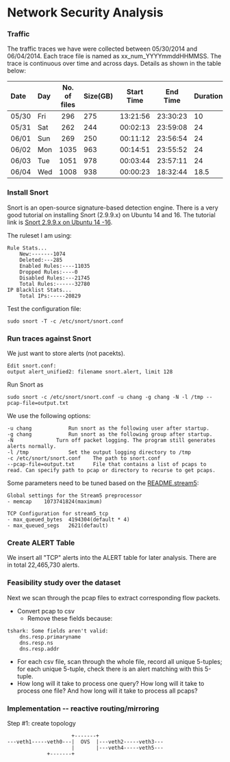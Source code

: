 # Network Security Analysis
### Traffic
The traffic traces we have were collected between 05/30/2014 and 06/04/2014. Each trace file is named as xx_num_YYYYmmddHHMMSS. The trace is continuous over time and across days. Details as shown in the table below:


| Date | Day  |No. of files| Size(GB) | Start Time | End Time | Duration(h) |
|:-----|:-----|:----------:|:---------|:----------:|:--------:|:------------|
|05/30 |Fri   |296         |275       |13:21:56    |23:30:23  |10           |
|05/31 |Sat   |262         |244       |00:02:13    |23:59:08  |24           |
|06/01 |Sun   |269         |250       |00:11:12    |23:56:54  |24           |
|06/02 |Mon   |1035        |963       |00:14:51    |23:55:52  |24           |
|06/03 |Tue   |1051        |978       |00:03:44    |23:57:11  |24           |
|06/04 |Wed   |1008        |938       |00:00:23    |18:32:44  |18.5         |

### Install Snort
Snort is an open-source signature-based detection engine. There is a very good tutorial on installing Snort (2.9.9.x) on Ubuntu 14 and 16. The tutorial link is [Snort 2.9.9.x on Ubuntu 14 -16](https://snort.org/documents).

The ruleset I am using:

```	
Rule Stats...
	New:-------1074
	Deleted:---285
	Enabled Rules:----11035
	Dropped Rules:----0
	Disabled Rules:---21745
	Total Rules:------32780
IP Blacklist Stats...
	Total IPs:-----20829

```
Test the configuration file:
```
sudo snort -T -c /etc/snort/snort.conf
```
### Run traces against Snort
We just want to store alerts (not pacekts). 
```
Edit snort.conf: 
output alert_unified2: filename snort.alert, limit 128
```
Run Snort as
```
sudo snort -c /etc/snort/snort.conf -u chang -g chang -N -l /tmp --pcap-file=output.txt
```
We use the following options:
```
-u chang			Run snort as the following user after startup.
-g chang			Run snort as the following group after startup.
-N				Turn off packet logging. The program still generates alerts normally.
-l /tmp				Set the output logging directory to /tmp
-c /etc/snort/snort.conf	The path to snort.conf
--pcap-file=output.txt		File that contains a list of pcaps to read. Can specify path to pcap or directory to recurse to get pcaps.
```

Some parameters need to be tuned based on the [README.stream5](http://lpc1.clpccd.cc.ca.us/lpc/jgonder/studentresources/TNT%20v.%202.6/bin/cmdlinetools/snort/doc/README.stream5):
```
Global settings for the Stream5 preprocessor
- memcap 	1073741824(maximum)

TCP Configuration for stream5_tcp
- max_queued_bytes	4194304(default * 4)
- max_queued_segs	2621(default)
```
### Create ALERT Table
We insert all "TCP" alerts into the ALERT table for later analysis. There are in total 22,465,730 alerts.

### Feasibility study over the dataset
Next we scan through the pcap files to extract corresponding flow packets.
- Convert pcap to csv
  - Remove these fields because:
```
tshark: Some fields aren't valid:
	dns.resp.primaryname
	dns.resp.ns
	dns.resp.addr
```
- For each csv file, scan through the whole file, record all unique 5-tuples; for each unique 5-tuple, check there is an alert matching with this 5-tuple.
- How long will it take to process one query? How long will it take to process one file? And how long will it take to process all pcaps?

### Implementation -- reactive routing/mirroring
Step #1: create topology

```
                     +-------+
---veth1-----veth0---|  OVS  |---veth2-----veth3---
                     |       |---veth4-----veth5---
		     +-------+
```

